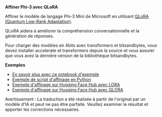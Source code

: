 **Affiner Phi-3 avec QLoRA**

Affiner le modèle de langage Phi-3 Mini de Microsoft en utilisant [QLoRA (Quantum Low-Rank Adaptation)](https://github.com/artidoro/qlora).

QLoRA aidera à améliorer la compréhension conversationnelle et la génération de réponses.

Pour charger des modèles en 4bits avec transformers et bitsandbytes, vous devez installer accelerate et transformers depuis la source et vous assurer que vous avez la dernière version de la bibliothèque bitsandbytes.

**Exemples**
- [En savoir plus avec ce notebook d'exemple](../../../../code/04.Finetuning/Phi_3_Inference_Finetuning.ipynb)
- [Exemple de script d'affinage en Python](../../../../code/04.Finetuning/FineTrainingScript.py)
- [Exemple d'affinage sur Hugging Face Hub avec LORA](../../../../code/04.Finetuning/Phi-3-finetune-lora-python.ipynb)
- [Exemple d'affinage sur Hugging Face Hub avec QLORA](../../../../code/04.Finetuning/Phi-3-finetune-qlora-python.ipynb)

Avertissement : La traduction a été réalisée à partir de l'original par un modèle d'IA et peut ne pas être parfaite. Veuillez examiner le résultat et apporter les corrections nécessaires.